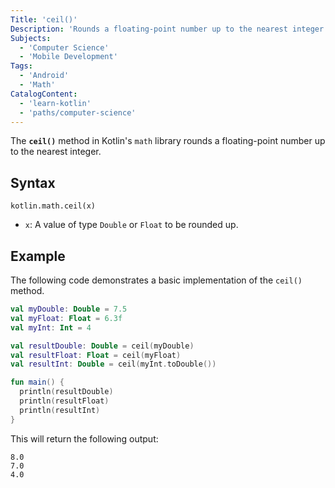 ```yaml
---
Title: 'ceil()'
Description: 'Rounds a floating-point number up to the nearest integer.'
Subjects:
  - 'Computer Science'
  - 'Mobile Development'
Tags:
  - 'Android'
  - 'Math'
CatalogContent:
  - 'learn-kotlin'
  - 'paths/computer-science'
---
```


The **`ceil()`** method in Kotlin's `math` library rounds a floating-point number up to the nearest integer.

## Syntax

```pseudo
kotlin.math.ceil(x)
```

- `x`: A value of type `Double` or `Float` to be rounded up.

## Example

The following code demonstrates a basic implementation of the `ceil()` method.

```kotlin
val myDouble: Double = 7.5
val myFloat: Float = 6.3f
val myInt: Int = 4

val resultDouble: Double = ceil(myDouble)
val resultFloat: Float = ceil(myFloat)
val resultInt: Double = ceil(myInt.toDouble())

fun main() {
  println(resultDouble)
  println(resultFloat)
  println(resultInt)
}
```

This will return the following output:

```shell
8.0
7.0
4.0
```
